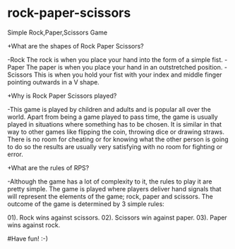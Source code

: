 # rock-paper-scissors
 Simple Rock,Paper,Scissors Game

+What are the shapes of Rock Paper Scissors?

-Rock The rock is when you place your hand into the form of a simple fist.
-Paper The paper is when you place your hand in an outstretched position.
-Scissors This is when you hold your fist with your index and middle finger pointing outwards in a V shape.

+Why is Rock Paper Scissors played?

-This game is played by children and adults and is popular all over the world. Apart from being a game played to pass time, the game is usually played in situations where something has to be chosen. It is similar in that way to other games like flipping the coin, throwing dice or drawing straws. There is no room for cheating or for knowing what the other person is going to do so the results are usually very satisfying with no room for fighting or error.

+What are the rules of RPS?

-Although the game has a lot of complexity to it, the rules to play it are pretty simple. The game is played where players deliver hand signals that will represent the elements of the game; rock, paper and scissors. The outcome of the game is determined by 3 simple rules:

01). Rock wins against scissors. 
02). Scissors win against paper. 
03). Paper wins against rock.

#Have fun! :-)
